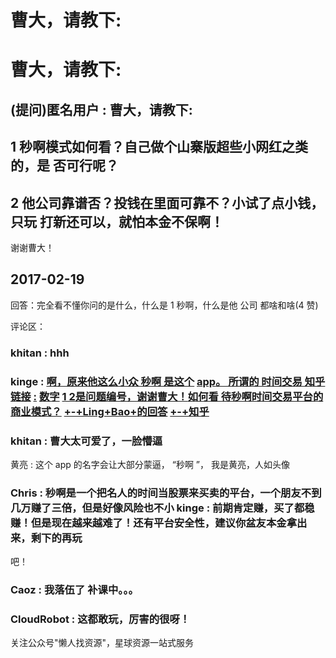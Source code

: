 # 曹大，请教下:

# 曹大，请教下:

## (提问)匿名用户 : 曹大，请教下:

## 1 秒啊模式如何看？自己做个山寨版超些小网红之类的，是 否可行呢？

## 2 他公司靠谱否？投钱在里面可靠不？小试了点小钱，只玩 打新还可以，就怕本金不保啊！

谢谢曹大！

## 2017-02-19

回答：完全看不懂你问的是什么，什么是 1 秒啊，什么是他 公司 都啥和啥(4 赞)

评论区：

### khitan : hhh

### kinge : [啊，原来他这么小众 秒啊 是这个](https://www.zhihu.com/question/54066830/answer/139714417) [app](https://www.zhihu.com/question/54066830/answer/139714417)[。 所谓的 时间交易 知乎链接](https://www.zhihu.com/question/54066830/answer/139714417) [:](https://www.zhihu.com/question/54066830/answer/139714417) [数字](https://www.zhihu.com/question/54066830/answer/139714417) [1 2](https://www.zhihu.com/question/54066830/answer/139714417)[是问题编号，谢谢曹大！](https://www.zhihu.com/question/54066830/answer/139714417)[如何看 待秒啊时间交易平台的商业模式？](https://www.zhihu.com/question/54066830/answer/139714417) [+-+Ling+Bao+](https://www.zhihu.com/question/54066830/answer/139714417)[的回答](https://www.zhihu.com/question/54066830/answer/139714417) [+-+](https://www.zhihu.com/question/54066830/answer/139714417)[知乎](https://www.zhihu.com/question/54066830/answer/139714417)

### khitan : 曹大太可爱了，一脸懵逼

黄亮 : 这个 app 的名字会让大部分蒙逼， “秒啊 ”， 我是黄亮，人如头像

### Chris : 秒啊是一个把名人的时间当股票来买卖的平台，一个朋友不到几万赚了三倍，但是好像风险也不小 kinge : 前期肯定赚，买了都稳赚！但是现在越来越难了！还有平台安全性，建议你盆友本金拿出来，剩下的再玩

吧！

### Caoz : 我落伍了 补课中。。。

### CloudRobot : 这都敢玩，厉害的很呀！

关注公众号"懒人找资源"，星球资源一站式服务